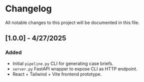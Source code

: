 # Changelog

All notable changes to this project will be documented in this file.

## [1.0.0] - 4/27/2025
### Added
- Initial `pipeline.py` CLI for generating case briefs.
- `server.py` FastAPI wrapper to expose CLI as HTTP endpoint.
- React + Tailwind + Vite frontend prototype.